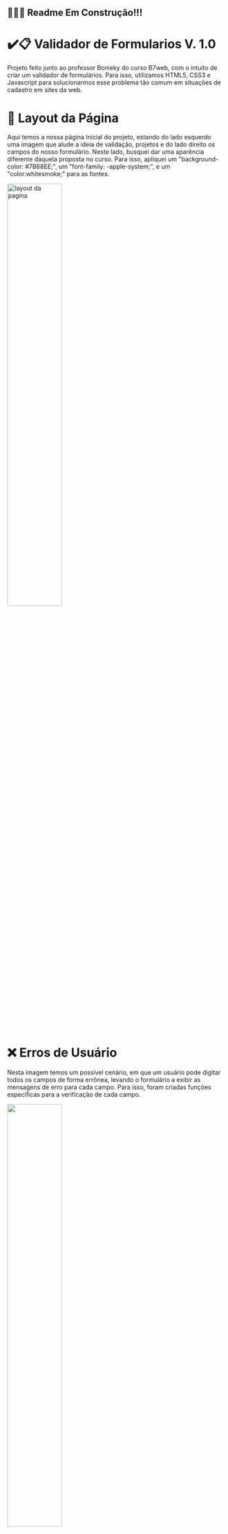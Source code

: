 ## 🚧🚧🚧 Readme Em Construção!!!

# ✔️📋 Validador de Formularios V. 1.0

<p>
  Projeto feito junto ao professor Bonieky do curso B7web, com o intuito
  de criar um validador de formulários. Para isso, utilizamos HTML5, CSS3
  e Javascript para solucionarmos esse problema tão comum em situações de
  cadastro em sites da web.
</p>

<h1>🎨 Layout da Página</h1>
  <p>
    Aqui temos a nossa página Inicial do projeto, estando do lado esquerdo uma imagem que alude a ideia de validação, projetos 
    e do lado direito os campos do nosso formulário. Neste lado, busquei dar uma aparência diferente daquela proposta no curso. 
    Para isso, apliquei um "background-color: #7B68EE;", um "font-family: -apple-system;", e um "color:whitesmoke;" para as fontes.
  </p>
<img src="Validador de Formulario/images/layout_pagina.png" alt="layout da pagina" height= "50%" width="50%">

<h1> ❌ Erros de Usuário</h1>

<p>
  Nesta imagem temos um possível cenário, em que um usuário pode digitar todos os campos de forma errônea, levando o formulário
  a exibir as mensagens de erro para cada campo. Para isso, foram criadas funções específicas para a verificação de cada campo.
</p>
<img src="Validador de Formulario/images/erros-de-usuario.png" alt="" height= "50%" width="50%">
